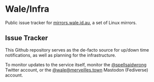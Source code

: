 # Wale/Infra
Public issue tracker for [mirrors.wale.id.au](https://mirrors.wale.id.au), a set of Linux mirrors.

## Issue Tracker
This Github repository serves as the de-facto source for up/down time notifications, as well as planning for the infrastructure.

To monitor updates to the service itself, monitor the [@spellsaidwrong](https://twitter.com/spellsaidwrong) Twitter account, or the [@wale@merveilles.town](https://merveilles.town/@wale) Mastodon (Fediverse) account.
